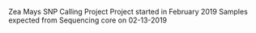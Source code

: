 Zea Mays SNP Calling Project
Project started in February 2019
Samples expected from Sequencing core on 02-13-2019
